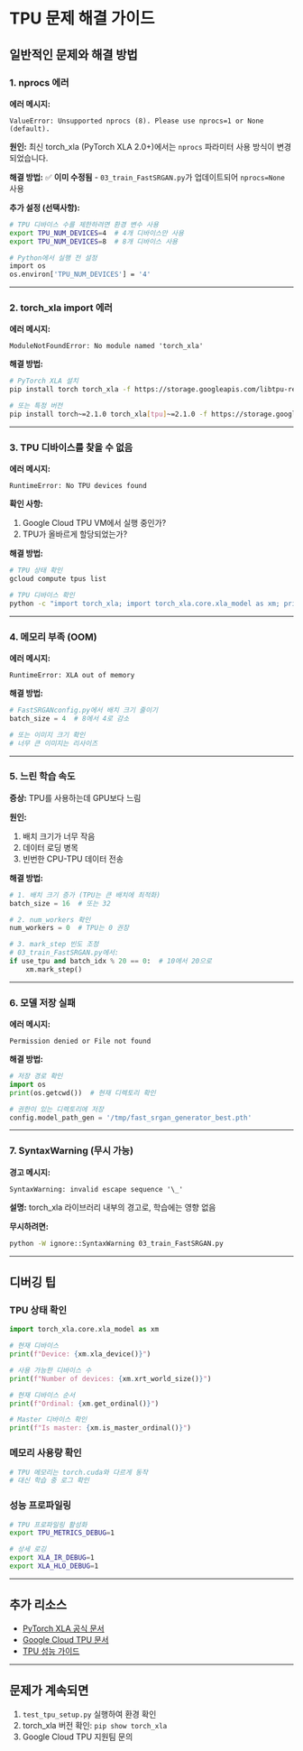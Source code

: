 # TPU 문제 해결 가이드

## 일반적인 문제와 해결 방법

### 1. nprocs 에러

**에러 메시지:**
```
ValueError: Unsupported nprocs (8). Please use nprocs=1 or None (default).
```

**원인:**
최신 torch_xla (PyTorch XLA 2.0+)에서는 `nprocs` 파라미터 사용 방식이 변경되었습니다.

**해결 방법:**
✅ **이미 수정됨** - `03_train_FastSRGAN.py`가 업데이트되어 `nprocs=None` 사용

**추가 설정 (선택사항):**
```bash
# TPU 디바이스 수를 제한하려면 환경 변수 사용
export TPU_NUM_DEVICES=4  # 4개 디바이스만 사용
export TPU_NUM_DEVICES=8  # 8개 디바이스 사용

# Python에서 실행 전 설정
import os
os.environ['TPU_NUM_DEVICES'] = '4'
```

---

### 2. torch_xla import 에러

**에러 메시지:**
```
ModuleNotFoundError: No module named 'torch_xla'
```

**해결 방법:**
```bash
# PyTorch XLA 설치
pip install torch torch_xla -f https://storage.googleapis.com/libtpu-releases/index.html

# 또는 특정 버전
pip install torch~=2.1.0 torch_xla[tpu]~=2.1.0 -f https://storage.googleapis.com/libtpu-releases/index.html
```

---

### 3. TPU 디바이스를 찾을 수 없음

**에러 메시지:**
```
RuntimeError: No TPU devices found
```

**확인 사항:**
1. Google Cloud TPU VM에서 실행 중인가?
2. TPU가 올바르게 할당되었는가?

**해결 방법:**
```bash
# TPU 상태 확인
gcloud compute tpus list

# TPU 디바이스 확인
python -c "import torch_xla; import torch_xla.core.xla_model as xm; print(xm.xla_device())"
```

---

### 4. 메모리 부족 (OOM)

**에러 메시지:**
```
RuntimeError: XLA out of memory
```

**해결 방법:**
```python
# FastSRGANconfig.py에서 배치 크기 줄이기
batch_size = 4  # 8에서 4로 감소

# 또는 이미지 크기 확인
# 너무 큰 이미지는 리사이즈
```

---

### 5. 느린 학습 속도

**증상:**
TPU를 사용하는데 GPU보다 느림

**원인:**
1. 배치 크기가 너무 작음
2. 데이터 로딩 병목
3. 빈번한 CPU-TPU 데이터 전송

**해결 방법:**
```python
# 1. 배치 크기 증가 (TPU는 큰 배치에 최적화)
batch_size = 16  # 또는 32

# 2. num_workers 확인
num_workers = 0  # TPU는 0 권장

# 3. mark_step 빈도 조정
# 03_train_FastSRGAN.py에서:
if use_tpu and batch_idx % 20 == 0:  # 10에서 20으로
    xm.mark_step()
```

---

### 6. 모델 저장 실패

**에러 메시지:**
```
Permission denied or File not found
```

**해결 방법:**
```python
# 저장 경로 확인
import os
print(os.getcwd())  # 현재 디렉토리 확인

# 권한이 있는 디렉토리에 저장
config.model_path_gen = '/tmp/fast_srgan_generator_best.pth'
```

---

### 7. SyntaxWarning (무시 가능)

**경고 메시지:**
```
SyntaxWarning: invalid escape sequence '\_'
```

**설명:**
torch_xla 라이브러리 내부의 경고로, 학습에는 영향 없음

**무시하려면:**
```bash
python -W ignore::SyntaxWarning 03_train_FastSRGAN.py
```

---

## 디버깅 팁

### TPU 상태 확인
```python
import torch_xla.core.xla_model as xm

# 현재 디바이스
print(f"Device: {xm.xla_device()}")

# 사용 가능한 디바이스 수
print(f"Number of devices: {xm.xrt_world_size()}")

# 현재 디바이스 순서
print(f"Ordinal: {xm.get_ordinal()}")

# Master 디바이스 확인
print(f"Is master: {xm.is_master_ordinal()}")
```

### 메모리 사용량 확인
```python
# TPU 메모리는 torch.cuda와 다르게 동작
# 대신 학습 중 로그 확인
```

### 성능 프로파일링
```bash
# TPU 프로파일링 활성화
export TPU_METRICS_DEBUG=1

# 상세 로깅
export XLA_IR_DEBUG=1
export XLA_HLO_DEBUG=1
```

---

## 추가 리소스

- [PyTorch XLA 공식 문서](https://pytorch.org/xla/)
- [Google Cloud TPU 문서](https://cloud.google.com/tpu/docs)
- [TPU 성능 가이드](https://cloud.google.com/tpu/docs/performance-guide)

---

## 문제가 계속되면

1. `test_tpu_setup.py` 실행하여 환경 확인
2. torch_xla 버전 확인: `pip show torch_xla`
3. Google Cloud TPU 지원팀 문의
